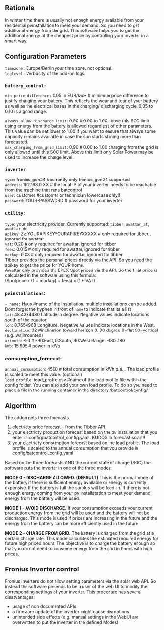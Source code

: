 ## Rationale

In winter time there is usually not enough energy available from your residential pvinstallation to meet your demand.
So you need to get additional energy from the grid.
This software helps you to get the additional energy at the cheapest price by controlling your inverter in a smart way.

## Configuration Parameters

`timezone:` Europe/Berlin your time zone. not optional.  
`loglevel:` Verbosity of the add-on logs.

### `battery_control:`

`min_price_difference:` 0.05 in EUR/kwH # minimum price difference to justify charging your battery. This reflects the wear and tear of your battery as well as the electrical losses in the charging/ discharging cycle. 0.05 to 0.10 is a good range.

`always_allow_discharge_limit`: 0.90 # 0.00 to 1.00 above this SOC limit using energy from the battery is allowed regardless of other parameters. This value can be set lower to 1.00 if you want to ensure that always some capacity remains available in case the sun starts shining more than forecasted.  
`max_charging_from_grid_limit`: 0.90 # 0.00 to 1.00 charging from the grid is only allowed until this SOC limit. Above this limit only Solar Power may be used to increase the charge level.

### `inverter:`

`type`: fronius_gen24 #currently only fronius_gen24 supported  
`address`: 192.168.0.XX # the local IP of your inverter. needs to be reachable from the machine that runs batcontrol  
`user`: customer #customer or technician lowercase only!!  
`password`: YOUR-PASSWORD # password for your inverter

### `utility`:

`type`: your electricity provider. Currently supported: `tibber`, `awattar_at`, `awattar_de`  
`apikey`: Zz-YOURAPIKEYYOURAPIKEYXXXXX # only required for tibber , ignored for awattar  
`vat`: 0.20 # only required for awattar, ignored for tibber  
`fees`: 0.015 # only required for awattar, ignored for tibber  
`markup`: 0.03 # only required for awattar, ignored for tibber  
Tibber provides the personal prices directly via the API. So you need the apikey to get the price for YOUR home.  
Awattar only provides the EPEX Spot prices via the API. So the final price is calculated in the software using this formula:  
(Spotprice x (1 + markup) + fees) x (1 + VAT)

### `pvinstallations`:

`- name:` Haus #name of the installation. multiple installations can be added. Dont forget the hyphen in front of `name` to indicate that its a list  
`lat`: 48.4334480 Latitude in degree. Negative values indicate locations south of the equator.  
`lon`: 8.7654968 Longitude. Negative Values indicate locations in the West.  
`declination`: 32 #inclination toward horizon 0..90 degree 0=flat 90=vertical (e.g. wallmounted)  
`azimuth`: -90 # -90:East, 0:South, 90:West Range: -180..180  
`kWp`: 15.695 # power in kWp

### consumption_forecast:

`annual_consumption`: 4500 # total consumption in kWh p.a. . The load profile is scaled to meet this value. (optional)  
`load_profile`: load_profile.csv #name of the load profile file within the config folder. You can also add your own load profile. To do so you need to place a file in the running container in the directory /batcontrol/config/

## Algorithm

The addon gets three forecasts

1. electricty price forecast - from the Tibber API
1. your electricty production forecast based on the pv installation that you enter in config/batcontrol_config.yaml.
   KUDOS to forecast.solar!!!
1. your electricty consumption forecast based on the load profile. The load profile is scaled to the annual consumption that you provide in config/batcontrol_config.yaml

Based on the three forecasts AND the current state of charge (SOC) the software puts the inverter in one of the three modes:

**MODE 0 - DISCHARGE ALLOWED. (DEFAULT)**
This is the normal mode of the battery if there is sufficient energy available or energy is currently expensive. If the battery is full the surplus will be feed-in. If there is not enough energy coming from your pv installatation to meet your demand energy from the battery will be used.

**MODE 1 - AVOID DISCHARGE.**
If your consumption exceeds your current production energy from the grid will be used and the battery will not be discharged. This mode is used if prices are increasing in the future and the energy from the battery can be more efficiently used in the future

**MODE 2 - CHARGE FROM GRID.**
The battery is charged from the grid at a certain charge rate. This mode calculates the estimated required energy for future high priced hours. The objective is to charge the battery enough so that you do not need to consume energy from the grid in hours with high prices.

## Fronius Inverter control

Fronius inverters do not allow setting parameters via the solar web API.
So instead the software pretends to be a user of the web UI to modify the corresponding settings of your inverter.
This procedure has several disatvantages:

- usage of non documented APIs
- a firmware update of the inverter might cause disruptions
- unintended side effects (e.g. manual settings in the WebUI are overwritten to put the inverter in the defined Modes)
